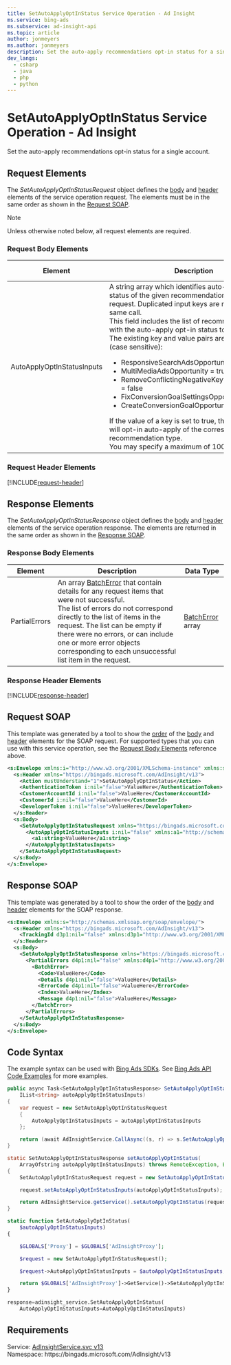 ```yaml
---
title: SetAutoApplyOptInStatus Service Operation - Ad Insight
ms.service: bing-ads
ms.subservice: ad-insight-api
ms.topic: article
author: jonmeyers
ms.author: jonmeyers
description: Set the auto-apply recommendations opt-in status for a single account.
dev_langs: 
  - csharp
  - java
  - php
  - python
---
```

# SetAutoApplyOptInStatus Service Operation - Ad Insight
Set the auto-apply recommendations opt-in status for a single account.

## <a name="request"></a>Request Elements
The *SetAutoApplyOptInStatusRequest* object defines the [body](#request-body) and [header](#request-header) elements of the service operation request. The elements must be in the same order as shown in the [Request SOAP](#request-soap). 

> [!NOTE]
> Unless otherwise noted below, all request elements are required.

### <a name="request-body"></a>Request Body Elements

|Element|Description|Data Type|
|-----------|---------------|-------------|
|<a name="autoapplyoptinstatusinputs"></a>AutoApplyOptInStatusInputs|A string array which identifies auto-apply opt-in status of the given recommendation types in the request. Duplicated input keys are not allowed in the same call. <br>This field includes the list of recommendation types with the auto-apply opt-in status to be specified. <br>The existing key and value pairs are as follows (case sensitive): <ul><li>ResponsiveSearchAdsOpportunity = false<li>MultiMediaAdsOpportunity = true <li>RemoveConflictingNegativeKeywordOpportunity = false <li>FixConversionGoalSettingsOpportunity = false <li>CreateConversionGoalOpportunity = false .</li></ul>If the value of a key is set to true, then the account will opt-in auto-apply of the corresponding recommendation type.<br>You may specify a maximum of 100 input elements. |**string** array|

### <a name="request-header"></a>Request Header Elements
[!INCLUDE[request-header](./includes/request-header.md)]

## <a name="response"></a>Response Elements
The *SetAutoApplyOptInStatusResponse* object defines the [body](#response-body) and [header](#response-header) elements of the service operation response. The elements are returned in the same order as shown in the [Response SOAP](#response-soap).

### <a name="response-body"></a>Response Body Elements

|Element|Description|Data Type|
|-----------|---------------|-------------|
|<a name="partialerrors"></a>PartialErrors|An array [BatchError](batcherror.md) that contain details for any request items that were not successful. <br>The list of errors do not correspond directly to the list of items in the request. The list can be empty if there were no errors, or can include one or more error objects corresponding to each unsuccessful list item in the request.|[BatchError](batcherror.md) array|

### <a name="response-header"></a>Response Header Elements
[!INCLUDE[response-header](./includes/response-header.md)]

## <a name="request-soap"></a>Request SOAP
This template was generated by a tool to show the [order](../guides/services-protocol.md#element-order) of the [body](#request-body) and [header](#request-header) elements for the SOAP request. For supported types that you can use with this service operation, see the [Request Body Elements](#request-body) reference above.

```xml
<s:Envelope xmlns:i="http://www.w3.org/2001/XMLSchema-instance" xmlns:s="http://schemas.xmlsoap.org/soap/envelope/">
  <s:Header xmlns="https://bingads.microsoft.com/AdInsight/v13">
    <Action mustUnderstand="1">SetAutoApplyOptInStatus</Action>
    <AuthenticationToken i:nil="false">ValueHere</AuthenticationToken>
    <CustomerAccountId i:nil="false">ValueHere</CustomerAccountId>
    <CustomerId i:nil="false">ValueHere</CustomerId>
    <DeveloperToken i:nil="false">ValueHere</DeveloperToken>
  </s:Header>
  <s:Body>
    <SetAutoApplyOptInStatusRequest xmlns="https://bingads.microsoft.com/AdInsight/v13">
      <AutoApplyOptInStatusInputs i:nil="false" xmlns:a1="http://schemas.microsoft.com/2003/10/Serialization/Arrays">
        <a1:string>ValueHere</a1:string>
      </AutoApplyOptInStatusInputs>
    </SetAutoApplyOptInStatusRequest>
  </s:Body>
</s:Envelope>
```

## <a name="response-soap"></a>Response SOAP
This template was generated by a tool to show the order of the [body](#response-body) and [header](#response-header) elements for the SOAP response.

```xml
<s:Envelope xmlns:s="http://schemas.xmlsoap.org/soap/envelope/">
  <s:Header xmlns="https://bingads.microsoft.com/AdInsight/v13">
    <TrackingId d3p1:nil="false" xmlns:d3p1="http://www.w3.org/2001/XMLSchema-instance">ValueHere</TrackingId>
  </s:Header>
  <s:Body>
    <SetAutoApplyOptInStatusResponse xmlns="https://bingads.microsoft.com/AdInsight/v13">
      <PartialErrors d4p1:nil="false" xmlns:d4p1="http://www.w3.org/2001/XMLSchema-instance">
        <BatchError>
          <Code>ValueHere</Code>
          <Details d4p1:nil="false">ValueHere</Details>
          <ErrorCode d4p1:nil="false">ValueHere</ErrorCode>
          <Index>ValueHere</Index>
          <Message d4p1:nil="false">ValueHere</Message>
        </BatchError>
      </PartialErrors>
    </SetAutoApplyOptInStatusResponse>
  </s:Body>
</s:Envelope>
```

## <a name="example"></a>Code Syntax
The example syntax can be used with [Bing Ads SDKs](../guides/client-libraries.md). See [Bing Ads API Code Examples](../guides/code-examples.md) for more examples.
```csharp
public async Task<SetAutoApplyOptInStatusResponse> SetAutoApplyOptInStatusAsync(
	IList<string> autoApplyOptInStatusInputs)
{
	var request = new SetAutoApplyOptInStatusRequest
	{
		AutoApplyOptInStatusInputs = autoApplyOptInStatusInputs
	};

	return (await AdInsightService.CallAsync((s, r) => s.SetAutoApplyOptInStatusAsync(r), request));
}
```
```java
static SetAutoApplyOptInStatusResponse setAutoApplyOptInStatus(
	ArrayOfstring autoApplyOptInStatusInputs) throws RemoteException, Exception
{
	SetAutoApplyOptInStatusRequest request = new SetAutoApplyOptInStatusRequest();

	request.setAutoApplyOptInStatusInputs(autoApplyOptInStatusInputs);

	return AdInsightService.getService().setAutoApplyOptInStatus(request);
}
```
```php
static function SetAutoApplyOptInStatus(
	$autoApplyOptInStatusInputs)
{

	$GLOBALS['Proxy'] = $GLOBALS['AdInsightProxy'];

	$request = new SetAutoApplyOptInStatusRequest();

	$request->AutoApplyOptInStatusInputs = $autoApplyOptInStatusInputs;

	return $GLOBALS['AdInsightProxy']->GetService()->SetAutoApplyOptInStatus($request);
}
```
```python
response=adinsight_service.SetAutoApplyOptInStatus(
	AutoApplyOptInStatusInputs=AutoApplyOptInStatusInputs)
```

## Requirements
Service: [AdInsightService.svc v13](https://adinsight.api.bingads.microsoft.com/Api/Advertiser/AdInsight/v13/AdInsightService.svc)  
Namespace: https\://bingads.microsoft.com/AdInsight/v13  

